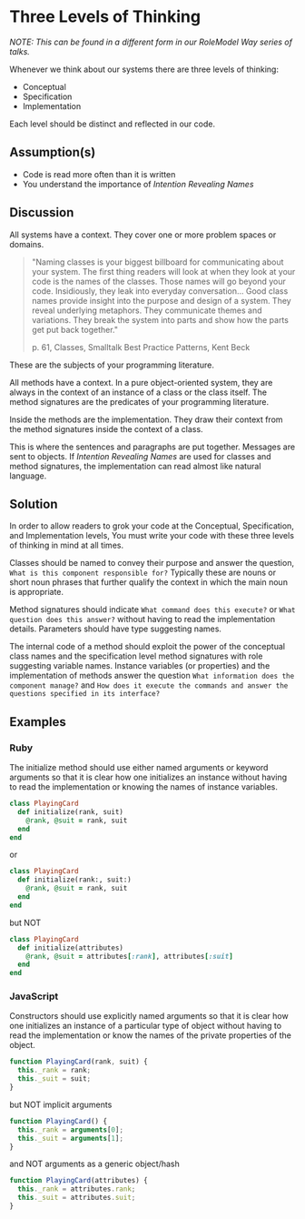 # Three Levels of Thinking

_NOTE: This can be found in a different form in our RoleModel Way series of talks._

Whenever we think about our systems there are three levels of thinking:
* Conceptual
* Specification
* Implementation

Each level should be distinct and reflected in our code.

## Assumption(s)

* Code is read more often than it is written
* You understand the importance of _Intention Revealing Names_

## Discussion

All systems have a context.  They cover one or more problem spaces or domains.
> "Naming classes is your biggest billboard for communicating about your system.  The first thing readers will look at when they look at your code is the names of the classes. Those names will go beyond your code. Insidiously, they leak into everyday conversation...
Good class names provide insight into the purpose and design of a system.  They reveal underlying metaphors. They communicate themes and variations.
They break the system into parts and show how the parts get put back together."
>
> p. 61, Classes, Smalltalk Best Practice Patterns, Kent Beck

These are the subjects of your programming literature.

All methods have a context. In a pure object-oriented system, they are always in the context of an instance of a class or the class itself.
The method signatures are the predicates of your programming literature.

Inside the methods are the implementation.  They draw their context from the method signatures inside the context of a class.

This is where the sentences and paragraphs are put together.  Messages are sent to objects.
If _Intention Revealing Names_ are used for classes and method signatures,
the implementation can read almost like natural language.

## Solution

In order to allow readers to grok your code at the Conceptual, Specification, and Implementation levels,
You must write your code with these three levels of thinking in mind at all times.

Classes should be named to convey their purpose and answer the question, `What is this component responsible for?`
Typically these are nouns or short noun phrases that further qualify the context in which the main noun is appropriate.

Method signatures should indicate `What command does this execute?` or `What question does this answer?` without having to read the implementation details.
Parameters should have type suggesting names.

The internal code of a method should exploit the power of the conceptual class names and the specification level method signatures
with role suggesting variable names.
Instance variables (or properties) and the implementation of methods answer the question `What information does the component manage?` and
`How does it execute the commands and answer the questions specified in its interface?`

## Examples

### Ruby

The initialize method should use either named arguments or keyword arguments
so that it is clear how one initializes an instance
without having to read the implementation or knowing the names of instance variables.

```ruby
class PlayingCard
  def initialize(rank, suit)
    @rank, @suit = rank, suit
  end
end
```

or

```ruby
class PlayingCard
  def initialize(rank:, suit:)
    @rank, @suit = rank, suit
  end
end
```

but NOT

```ruby
class PlayingCard
  def initialize(attributes)
    @rank, @suit = attributes[:rank], attributes[:suit]
  end
end
```

### JavaScript

Constructors should use explicitly named arguments
so that it is clear how one initializes an instance of a particular type of object
without having to read the implementation or know the names of the private properties of the object.

```js
function PlayingCard(rank, suit) {
  this._rank = rank;
  this._suit = suit;
}
```

but NOT implicit arguments

```js
function PlayingCard() {
  this._rank = arguments[0];
  this._suit = arguments[1];
}
```

and NOT arguments as a generic object/hash

```js
function PlayingCard(attributes) {
  this._rank = attributes.rank;
  this._suit = attributes.suit;
}
```

